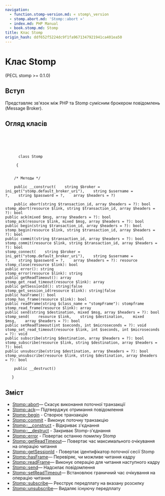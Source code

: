```yaml
---
navigation:
  - function.stomp-version.md: « stomp\_version
  - stomp.abort.md: 'Stomp::abort »'
  - index.md: PHP Manual
  - book.stomp.md: Stomp
title: Клас Stomp
origin_hash: ddf652f5224dc9f1fa9671347921941ca401ea50
---
```

# Клас Stomp

(PECL stomp >= 0.1.0)

## Вступ

Представляє зв'язок між PHP та Stomp сумісним брокером повідомлень (Message Broker).

## Огляд класів

```classsynopsis



    
     
      class Stomp
     
     {


    /* Методы */
    
    public __construct(    string $broker = ini_get("stomp.default_broker_uri"),    string $username = ?,    string $password = ?,    array $headers = ?)

    public abort(string $transaction_id, array $headers = ?): bool
stomp_abort(resource $link, string $transaction_id, array $headers = ?): bool
public ack(mixed $msg, array $headers = ?): bool
stomp_ack(resource $link, mixed $msg, array $headers = ?): bool
public begin(string $transaction_id, array $headers = ?): bool
stomp_begin(resource $link, string $transaction_id, array $headers = ?): bool
public commit(string $transaction_id, array $headers = ?): bool
stomp_commit(resource $link, string $transaction_id, array $headers = ?): bool
stomp_connect(    string $broker = ini_get("stomp.default_broker_uri"),    string $username = ?,    string $password = ?,    array $headers = ?): resource
stomp_close(resource $link): bool
public error(): string
stomp_error(resource $link): string
public getReadTimeout(): array
stomp_get_read_timeout(resource $link): array
public getSessionId(): string|false
stomp_get_session_id(resource $link): string|false
public hasFrame(): bool
stomp_has_frame(resource $link): bool
public readFrame(string $class_name = "stompFrame"): stompframe
stomp_read_frame(resource $link): array
public send(string $destination, mixed $msg, array $headers = ?): bool
stomp_send(    resource $link,    string $destination,    mixed $msg,    array $headers = ?): bool
public setReadTimeout(int $seconds, int $microseconds = ?): void
stomp_set_read_timeout(resource $link, int $seconds, int $microseconds = ?): void
public subscribe(string $destination, array $headers = ?): bool
stomp_subscribe(resource $link, string $destination, array $headers = ?): bool
public unsubscribe(string $destination, array $headers = ?): bool
stomp_unsubscribe(resource $link, string $destination, array $headers = ?): bool

    public __destruct()

   }
```

## Зміст

-   [Stomp::abort](stomp.abort.md)— Скасує виконання поточної транзакції
-   [Stomp::ack](stomp.ack.md)— Підтверджує отримання повідомлення
-   [Stomp::begin](stomp.begin.md) \- Створює транзакцію
-   [Stomp::commit](stomp.commit.md) \- Виконує поточну транзакцію
-   [Stomp::\_\_construct](stomp.construct.md) \- Відкриває з'єднання
-   [Stomp::\_\_destruct](stomp.destruct.md) \- Закриває Stomp-з'єднання
-   [Stomp::error](stomp.error.md) \- Повертає останню помилку Stomp
-   [Stomp::getReadTimeout](stomp.getreadtimeout.md)— Повертає час максимального очікування на операцію читання
-   [Stomp::getSessionId](stomp.getsessionid.md) \- Повертає ідентифікатор поточної сесії Stomp
-   [Stomp::hasFrame](stomp.hasframe.md)— Перевіряє, чи можливе читання кадру
-   [Stomp::readFrame](stomp.readframe.md)— Виконує операцію для читання наступного кадру
-   [Stomp::send](stomp.send.md)— Надсилає повідомлення
-   [Stomp::setReadTimeout](stomp.setreadtimeout.md)— Встановлює граничний час очікування на операцію читання
-   [Stomp::subscribe](stomp.subscribe.md)— Реєструє передплату на вказану розсилку
-   [Stomp::unsubscribe](stomp.unsubscribe.md)— Видаляє існуючу передплату
